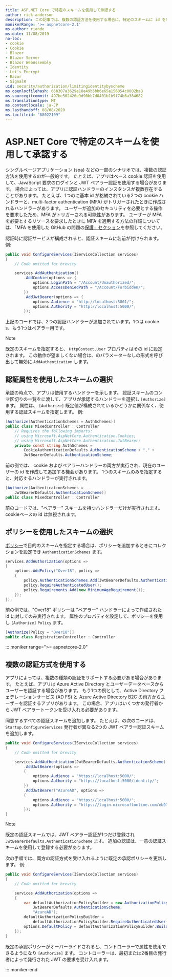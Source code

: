 ```yaml
---
title: ASP.NET Core で特定のスキームを使用して承認する
author: rick-anderson
description: この記事では、複数の認証方法を使用する場合に、特定のスキームに id を制限する方法について説明します。
monikerRange: '>= aspnetcore-2.1'
ms.author: riande
ms.date: 11/08/2019
no-loc:
- cookie
- Cookie
- Blazor
- Blazor Server
- Blazor WebAssembly
- Identity
- Let's Encrypt
- Razor
- SignalR
uid: security/authorization/limitingidentitybyscheme
ms.openlocfilehash: 66b307a3629e18e49b5bb6e65a156054c0002ba8
ms.sourcegitcommit: 497be502426e9d90bb7d0401b1b9f74b6a384682
ms.translationtype: MT
ms.contentlocale: ja-JP
ms.lasthandoff: 08/08/2020
ms.locfileid: "88022109"
---
```

# <a name="authorize-with-a-specific-scheme-in-aspnet-core"></a>ASP.NET Core で特定のスキームを使用して承認する

シングルページアプリケーション (spa) などの一部のシナリオでは、複数の認証方法を使用するのが一般的です。 たとえば、アプリはベース cookie 認証を使用して、JavaScript 要求のログインと JWT ベアラー認証を使用する場合があります。 場合によっては、アプリに認証ハンドラーのインスタンスが複数存在することがあります。 たとえば、1つのに基本 id が格納されている2つの cookie ハンドラーと、multi-factor authentication (MFA) がトリガーされたときに作成されるハンドラーがあります。 ユーザーが追加のセキュリティを必要とする操作を要求したため、MFA がトリガーされる可能性があります。 ユーザーが MFA を必要とするリソースを要求したときに MFA を適用する方法の詳細については、「MFA を使用した GitHub の問題の[保護」セクション](https://github.com/dotnet/AspNetCore.Docs/issues/15791#issuecomment-580464195)を参照してください。

認証時に認証サービスが構成されると、認証スキームに名前が付けられます。 例:

```csharp
public void ConfigureServices(IServiceCollection services)
{
    // Code omitted for brevity

    services.AddAuthentication()
        .AddCookie(options => {
            options.LoginPath = "/Account/Unauthorized/";
            options.AccessDeniedPath = "/Account/Forbidden/";
        })
        .AddJwtBearer(options => {
            options.Audience = "http://localhost:5001/";
            options.Authority = "http://localhost:5000/";
        });
```

上記のコードでは、2つの認証ハンドラーが追加されています。1つは cookie s、もう1つはベアラー用です。

>[!NOTE]
>既定のスキームを指定すると、 `HttpContext.User` プロパティはその id に設定されます。 この動作が望ましくない場合は、のパラメーターなしの形式を呼び出して無効に `AddAuthentication` します。

## <a name="selecting-the-scheme-with-the-authorize-attribute"></a>認証属性を使用したスキームの選択

承認の時点で、アプリは使用するハンドラーを示します。 認証スキームのコンマ区切りの一覧をに渡して、アプリが承認するハンドラーを選択し `[Authorize]` ます。 属性は、 `[Authorize]` 既定値が構成されているかどうかに関係なく、使用する認証スキームを指定します。 例:

```csharp
[Authorize(AuthenticationSchemes = AuthSchemes)]
public class MixedController : Controller
    // Requires the following imports:
    // using Microsoft.AspNetCore.Authentication.Cookies;
    // using Microsoft.AspNetCore.Authentication.JwtBearer;
    private const string AuthSchemes =
        CookieAuthenticationDefaults.AuthenticationScheme + "," +
        JwtBearerDefaults.AuthenticationScheme;
```

前の例では、 cookie およびベアラーハンドラーの両方が実行され、現在のユーザーの id を作成して追加する機会があります。 1つのスキームのみを指定すると、対応するハンドラーが実行されます。

```csharp
[Authorize(AuthenticationSchemes = 
    JwtBearerDefaults.AuthenticationScheme)]
public class MixedController : Controller
```

前のコードでは、"ベアラー" スキームを持つハンドラーだけが実行されます。 cookieベースの id は無視されます。

## <a name="selecting-the-scheme-with-policies"></a>ポリシーを使用したスキームの選択

[ポリシー](xref:security/authorization/policies)で目的のスキームを指定する場合は、ポリシーを追加するときにコレクションを設定でき `AuthenticationSchemes` ます。

```csharp
services.AddAuthorization(options =>
{
    options.AddPolicy("Over18", policy =>
    {
        policy.AuthenticationSchemes.Add(JwtBearerDefaults.AuthenticationScheme);
        policy.RequireAuthenticatedUser();
        policy.Requirements.Add(new MinimumAgeRequirement());
    });
});
```

前の例では、"Over18" ポリシーは "ベアラー" ハンドラーによって作成された id に対してのみ実行されます。 属性のプロパティを設定して、ポリシーを使用し `[Authorize]` `Policy` ます。

```csharp
[Authorize(Policy = "Over18")]
public class RegistrationController : Controller
```

::: moniker range=">= aspnetcore-2.0"

## <a name="use-multiple-authentication-schemes"></a>複数の認証方式を使用する

アプリによっては、複数の種類の認証をサポートする必要がある場合があります。 たとえば、アプリは Azure Active Directory とユーザーデータベースからユーザーを認証する場合があります。 もう1つの例として、Active Directory フェデレーションサービス (AD FS) と Azure Active Directory B2C の両方からユーザーを認証するアプリがあります。 この場合、アプリはいくつかの発行者から JWT ベアラートークンを受け入れる必要があります。

同意するすべての認証スキームを追加します。 たとえば、の次のコードは、 `Startup.ConfigureServices` 発行者が異なる2つの JWT ベアラー認証スキームを追加します。

```csharp
public void ConfigureServices(IServiceCollection services)
{
    // Code omitted for brevity

    services.AddAuthentication(JwtBearerDefaults.AuthenticationScheme)
        .AddJwtBearer(options =>
        {
            options.Audience = "https://localhost:5000/";
            options.Authority = "https://localhost:5000/identity/";
        })
        .AddJwtBearer("AzureAD", options =>
        {
            options.Audience = "https://localhost:5000/";
            options.Authority = "https://login.microsoftonline.com/eb971100-6f99-4bdc-8611-1bc8edd7f436/";
        });
}
```

> [!NOTE]
> 既定の認証スキームでは、JWT ベアラー認証が1つだけ登録され `JwtBearerDefaults.AuthenticationScheme` ます。 追加の認証は、一意の認証スキームを使用して登録する必要があります。

次の手順では、両方の認証方式を受け入れるように既定の承認ポリシーを更新します。 例:

```csharp
public void ConfigureServices(IServiceCollection services)
{
    // Code omitted for brevity

    services.AddAuthorization(options =>
    {
        var defaultAuthorizationPolicyBuilder = new AuthorizationPolicyBuilder(
            JwtBearerDefaults.AuthenticationScheme,
            "AzureAD");
        defaultAuthorizationPolicyBuilder = 
            defaultAuthorizationPolicyBuilder.RequireAuthenticatedUser();
        options.DefaultPolicy = defaultAuthorizationPolicyBuilder.Build();
    });
}
```

既定の承認ポリシーがオーバーライドされると、コントローラーで属性を使用できるようになり `[Authorize]` ます。 コントローラーは、最初または2番目の発行者によって発行された JWT の要求を受け入れます。

::: moniker-end
